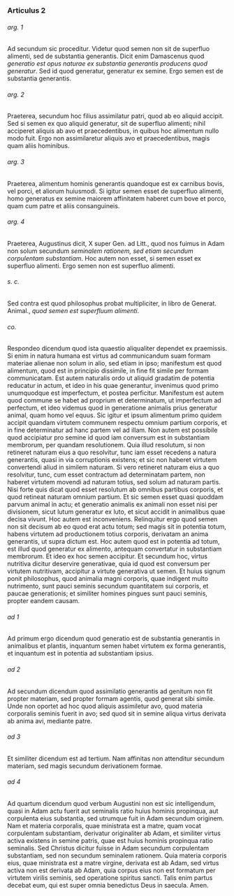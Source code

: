 ### Articulus 2

###### arg. 1
Ad secundum sic proceditur. Videtur quod semen non sit de superfluo alimenti, sed de substantia generantis. Dicit enim Damascenus quod *generatio est opus naturae ex substantia generantis producens quod generatur*. Sed id quod generatur, generatur ex semine. Ergo semen est de substantia generantis.

###### arg. 2
Praeterea, secundum hoc filius assimilatur patri, quod ab eo aliquid accipit. Sed si semen ex quo aliquid generatur, sit de superfluo alimenti; nihil acciperet aliquis ab avo et praecedentibus, in quibus hoc alimentum nullo modo fuit. Ergo non assimilaretur aliquis avo et praecedentibus, magis quam aliis hominibus.

###### arg. 3
Praeterea, alimentum hominis generantis quandoque est ex carnibus bovis, vel porci, et aliorum huiusmodi. Si igitur semen esset de superfluo alimenti, homo generatus ex semine maiorem affinitatem haberet cum bove et porco, quam cum patre et aliis consanguineis.

###### arg. 4
Praeterea, Augustinus dicit, X super Gen. ad Litt., quod nos fuimus in Adam non solum secundum *seminalem rationem, sed etiam secundum corpulentam substantiam*. Hoc autem non esset, si semen esset ex superfluo alimenti. Ergo semen non est superfluo alimenti.

###### s. c.
Sed contra est quod philosophus probat multipliciter, in libro de Generat. Animal., *quod semen est superfluum alimenti*.

###### co.
Respondeo dicendum quod ista quaestio aliqualiter dependet ex praemissis. Si enim in natura humana est virtus ad communicandum suam formam materiae alienae non solum in alio, sed etiam in ipso; manifestum est quod alimentum, quod est in principio dissimile, in fine fit simile per formam communicatam. Est autem naturalis ordo ut aliquid gradatim de potentia reducatur in actum, et ideo in his quae generantur, invenimus quod primo unumquodque est imperfectum, et postea perficitur. Manifestum est autem quod commune se habet ad proprium et determinatum, ut imperfectum ad perfectum, et ideo videmus quod in generatione animalis prius generatur animal, quam homo vel equus. Sic igitur et ipsum alimentum primo quidem accipit quandam virtutem communem respectu omnium partium corporis, et in fine determinatur ad hanc partem vel ad illam. Non autem est possibile quod accipiatur pro semine id quod iam conversum est in substantiam membrorum, per quandam resolutionem. Quia illud resolutum, si non retineret naturam eius a quo resolvitur, tunc iam esset recedens a natura generantis, quasi in via corruptionis existens; et sic non haberet virtutem convertendi aliud in similem naturam. Si vero retineret naturam eius a quo resolvitur, tunc, cum esset contractum ad determinatam partem, non haberet virtutem movendi ad naturam totius, sed solum ad naturam partis. Nisi forte quis dicat quod esset resolutum ab omnibus partibus corporis, et quod retineat naturam omnium partium. Et sic semen esset quasi quoddam parvum animal in actu; et generatio animalis ex animali non esset nisi per divisionem, sicut lutum generatur ex luto, et sicut accidit in animalibus quae decisa vivunt. Hoc autem est inconveniens. Relinquitur ergo quod semen non sit decisum ab eo quod erat actu totum; sed magis sit in potentia totum, habens virtutem ad productionem totius corporis, derivatam an anima generantis, ut supra dictum est. Hoc autem quod est in potentia ad totum, est illud quod generatur ex alimento, antequam convertatur in substantiam membrorum. Et ideo ex hoc semen accipitur. Et secundum hoc, virtus nutritiva dicitur deservire generativae, quia id quod est conversum per virtutem nutritivam, accipitur a virtute generativa ut semen. Et huius signum ponit philosophus, quod animalia magni corporis, quae indigent multo nutrimento, sunt pauci seminis secundum quantitatem sui corporis, et paucae generationis; et similiter homines pingues sunt pauci seminis, propter eandem causam.

###### ad 1
Ad primum ergo dicendum quod generatio est de substantia generantis in animalibus et plantis, inquantum semen habet virtutem ex forma generantis, et inquantum est in potentia ad substantiam ipsius.

###### ad 2
Ad secundum dicendum quod assimilatio generantis ad genitum non fit propter materiam, sed propter formam agentis, quod generat sibi simile. Unde non oportet ad hoc quod aliquis assimiletur avo, quod materia corporalis seminis fuerit in avo; sed quod sit in semine aliqua virtus derivata ab anima avi, mediante patre.

###### ad 3
Et similiter dicendum est ad tertium. Nam affinitas non attenditur secundum materiam, sed magis secundum derivationem formae.

###### ad 4
Ad quartum dicendum quod verbum Augustini non est sic intelligendum, quasi in Adam actu fuerit aut seminalis ratio huius hominis propinqua, aut corpulenta eius substantia, sed utrumque fuit in Adam secundum originem. Nam et materia corporalis, quae ministrata est a matre, quam vocat corpulentam substantiam, derivatur originaliter ab Adam, et similiter virtus activa existens in semine patris, quae est huius hominis propinqua ratio seminalis. Sed Christus dicitur fuisse in Adam secundum corpulentam substantiam, sed non secundum seminalem rationem. Quia materia corporis eius, quae ministrata est a matre virgine, derivata est ab Adam, sed virtus activa non est derivata ab Adam, quia corpus eius non est formatum per virtutem virilis seminis, sed operatione spiritus sancti. Talis enim partus decebat eum, qui est super omnia benedictus Deus in saecula. Amen.

